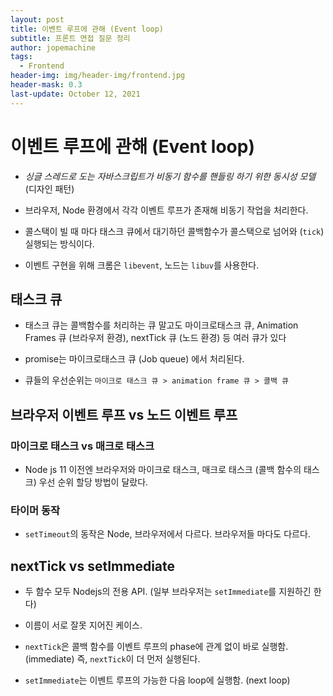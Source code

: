 ```yaml
---
layout: post
title: 이벤트 루프에 관해 (Event loop)
subtitle: 프론트 면접 질문 정리
author: jopemachine
tags:
  - Frontend
header-img: img/header-img/frontend.jpg
header-mask: 0.3
last-update: October 12, 2021
---
```


# 이벤트 루프에 관해 (Event loop)

- *싱글 스레드로 도는 자바스크립트가 비동기 함수를 핸들링 하기 위한 동시성 모델* (디자인 패턴)

- 브라우저, Node 환경에서 각각 이벤트 루프가 존재해 비동기 작업을 처리한다.

- 콜스택이 빌 때 마다 태스크 큐에서 대기하던 콜백함수가 콜스택으로 넘어와 (`tick`) 실행되는 방식이다.

- 이벤트 구현을 위해 크롬은 `libevent`, 노드는 `libuv`를 사용한다. 

## 태스크 큐

- 태스크 큐는 콜백함수를 처리하는 큐 말고도 마이크로태스크 큐, Animation Frames 큐 (브라우저 환경), nextTick 큐 (노드 환경) 등 여러 큐가 있다

- promise는 마이크로태스크 큐 (Job queue) 에서 처리된다.

- 큐들의 우선순위는 `마이크로 태스크 큐 > animation frame 큐 > 콜백 큐`

## 브라우저 이벤트 루프 vs 노드 이벤트 루프

### 마이크로 태스크 vs 매크로 태스크

- Node js 11 이전엔 브라우저와 마이크로 태스크, 매크로 태스크 (콜백 함수의 태스크) 우선 순위 할당 방법이 달랐다.

### 타이머 동작

- `setTimeout`의 동작은 Node, 브라우저에서 다르다. 브라우저들 마다도 다르다.

## nextTick vs setImmediate

- 두 함수 모두 Nodejs의 전용 API. (일부 브라우저는 `setImmediate`를 지원하긴 한다)

- 이름이 서로 잘못 지어진 케이스.

- `nextTick`은 콜백 함수를 이벤트 루프의 phase에 관계 없이 바로 실행함. (immediate) 즉, `nextTick`이 더 먼저 실행된다.

- `setImmediate`는 이벤트 루프의 가능한 다음 loop에 실행함. (next loop)

